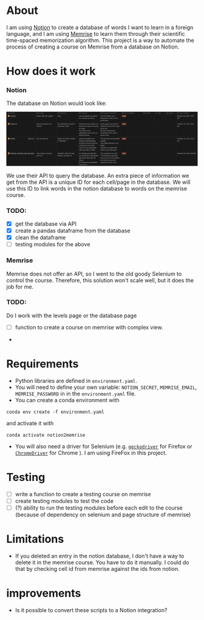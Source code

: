 # About

I am using [Notion](https://www.notion.so/) to create a database of words I want to learn in a foreign language, and I am using [Memrise](https://www.memrise.com/) to learn them through their scientific time-spaced memorization algorithm.
This project is a way to automate the process of creating a course on Memrise from a database on Notion.

# How does it work
### Notion
The database on Notion would look like:

![Notion database](images/database_example.png)

We use their API to query the database. An extra piece of information we get from the API is a unique ID for each cell/page in the database. We will use this ID to link words in the notion database to words on the memrise course.


### TODO:
- [x] get the database via API
- [x] create a pandas dataframe from the database
- [x] clean the dataframe
- [ ] testing modules for the above

### Memrise
Memrise does not offer an API, so I went to the old goody Selenium to control the course. Therefore, this solution won't scale well, but it does the job for me.
### TODO:
Do I work with the levels page or the database page
- [ ] function to create a course on memrise with complex view.
- 

# Requirements
- Python libraries are defined in `environment.yaml`. 
- You will need to define your own variable:
`NOTION_SECRET`, `MEMRISE_EMAIL`, `MEMRISE_PASSWORD` in in the `environment.yaml` file.
- You can create a conda environment with 
```
conda env create -f environment.yaml
``` 
and activate it with 
```
conda activate notion2memrise
``` 

- You will also need a driver for Selenium (e.g. [`geckodriver`](https://firefox-source-docs.mozilla.org/testing/geckodriver/Support.html) for Firefox or [`ChromeDriver`](https://chromedriver.chromium.org/getting-started) for Chrome ). I am using FireFox in this project.

# Testing 
- [ ] write a function to create a testing course on memrise
- [ ] create testing modules to test the code
- [ ] (?) ability to run the testing modules before each edit to the course (because of dependency on selenium and page structure of memrise)

# Limitations
- If you deleted an entry in the notion database, I don't have a way to delete it in the memrise course. You have to do it manually. I could do that by checking cell id from memrise against the ids from notion.

# improvements
- Is it possible to convert these scripts to a Notion integration?